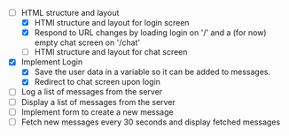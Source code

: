 - [ ] HTML structure and layout
  - [X] HTMl structure and layout for login screen
  - [X] Respond to URL changes by loading login on '/'
  and a (for now) empty chat screen on '/chat'
  - [ ] HTMl structure and layout for chat screen
- [X] Implement Login
  - [X] Save the user data in a variable so it can be added to messages.
  - [X] Redirect to chat screen upon login
- [ ] Log a list of messages from the server
- [ ] Display a list of messages from the server
- [ ] Implement form to create a new message
- [ ] Fetch new messages every 30 seconds and display fetched messages

